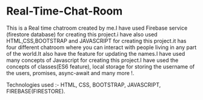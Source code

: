 # Real-Time-Chat-Room
This is a Real time chatroom created by me.I have used Firebase service (firestore database) for creating this project.i have also used HTML,CSS,BOOTSTRAP and JAVASCRIPT for creating this project.it has four different chatroom where you can interact with people living in any part of the world.It also have the feature for updating the names.I have used many concepts of Javascript for creating this project.I have used the concepts of classes(ES6 feature), local storage for storing the username of the users, promises, async-await and many more !.


Technologies used :- HTML, CSS, BOOTSTRAP, JAVASCRIPT, FIREBASE(FIRESTORE).
